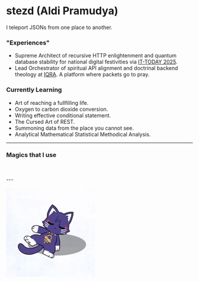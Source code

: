 # stezd (Aldi Pramudya)

I teleport JSONs from one place to another.

### "Experiences"
- Supreme Architect of recursive HTTP enlightenment and quantum database stability for national digital festivities via [IT-TODAY 2025](https://github.com/pusdatin-ittoday/ittod-web-api).
- Lead Orchestrator of spiritual API alignment and doctrinal backend theology at [IQRA](https://github.com/dev-IQRA/iqra-backend). A platform where packets go to pray.

### Currently Learning
- Art of reaching a fullfilling life.
- Oxygen to carbon dioxide conversion.
- Writing effective conditional statement.
- The Cursed Art of REST.
- Summoning data from the place you cannot see.
- Analytical Mathematical Statistical Methodical Analysis.
---

### Magics that I use
<p style="text-align: center;">
  <a href="https://skillicons.dev">
    <img src="https://skillicons.dev/icons?i=nodejs,prisma,postgresql,mysql,mongodb,docker,postman,react,tailwind,vite,obsidian,latex,pr,ae"  alt=""/>
  </a>
</p>
---

<p>
<img src=https://raw.githubusercontent.com/stezd/stezd/refs/heads/main/public/scarameow-breakdance.gif height=240 alt=KucingBreakdens />
</p>
